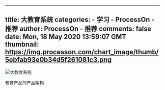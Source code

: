 
---
title: 大教育系统
categories: 
    - 学习
    - ProcessOn - 推荐
author: ProcessOn - 推荐
comments: false
date: Mon, 18 May 2020 13:59:07 GMT
thumbnail: https://img.processon.com/chart_image/thumb/5ebfab93e0b34d5f261081c3.png
---

<div>   
<img class="thumb" alt="大教育系统" src="https://img.processon.com/chart_image/thumb/5ebfab93e0b34d5f261081c3.png" referrerpolicy="no-referrer">
<p>教育产品的产品架构</p>  
</div>
            